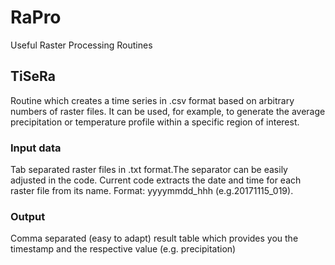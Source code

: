 # RaPro
Useful Raster Processing Routines

## TiSeRa

Routine which creates a time series in .csv format based on arbitrary numbers of raster files.
It can be used, for example, to generate the average precipitation or temperature profile within a specific region of interest.

### Input data
Tab separated raster files in .txt format.The separator can be easily adjusted in the code.
Current code extracts the date and time for each raster file from its name. Format: yyyymmdd_hhh (e.g.20171115_019).

### Output
Comma separated (easy to adapt) result table which provides you the timestamp and the respective value (e.g. precipitation)
